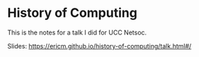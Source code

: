 # History of Computing
This is the notes for a talk I did for UCC Netsoc.

Slides: https://ericm.github.io/history-of-computing/talk.html#/

